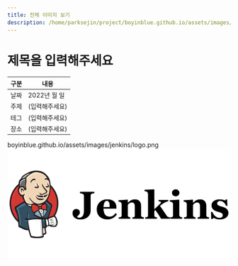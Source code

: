 ```yaml
---
title: 전체 이미지 보기
description: /home/parksejin/project/boyinblue.github.io/assets/images/jenkins
---
```



제목을 입력해주세요
===


|구분|내용|
|---|---|
|날짜|2022년 월 일|
|주제|(입력해주세요)|
|테그|(입력해주세요)|
|장소|(입력해주세요)|


boyinblue.github.io/assets/images/jenkins/logo.png
![이미지](logo.png)



